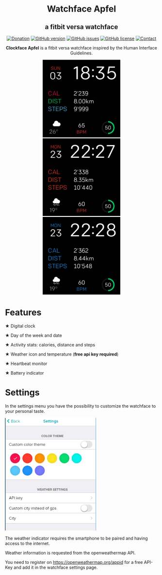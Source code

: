 <h1 align="center">
  Watchface Apfel
</h1>
<h2 align="center">
  a fitbit versa watchface
</h2>

<div align="center">


[![Donation](https://img.shields.io/badge/DONATE-%E2%9D%A4%EF%B8%8F-red.svg?style=for-the-badge)](https://paypal.me/sw1ftcode)
[![GitHub version](https://img.shields.io/badge/VERSION-1.0.2-blue.svg?style=for-the-badge)](https://github.com/sw1ft-code/fitbit-versa-apfel/releases)
[![GitHub issues](https://img.shields.io/github/issues/sw1ft-code/fitbit-versa-apfel.svg?style=for-the-badge)](https://github.com/sw1ft-code/fitbit-versa-apfel/issues)
[![GitHub license](https://img.shields.io/github/license/sw1ft-code/fitbit-versa-apfel.svg?style=for-the-badge)](https://github.com/sw1ft-code/fitbit-versa-apfel/blob/master/LICENSE)
[![Contact](https://img.shields.io/badge/CONTACT-%F0%9F%93%A7-yellow.svg?style=for-the-badge)](mailto:sw1ft-code@outlook.com?subject=Fitbit%20Versa%20Apfel&body=)

</div>

<p align="center">
  <b>Clockface Apfel</b> is a fitbit versa watchface inspired by the Human Interface Guidelines.
</p>

<p align="center">
  <img src="screenshots/screenshot_default.png" width="256" height="256" title="Default-Theme">
  <img src="screenshots/screenshot_red.png" width="256" height="256" title="Red-Theme">
  <img src="screenshots/screenshot_blue.png" width="256" height="256" title="Blue-Theme">
</p>


# Features

★ Digital clock

★ Day of the week and date

★ Activity stats: calories, distance and steps

★ Weather icon and temperature (<b>free api key required</b>)

★ Heartbeat monitor

★ Battery indicator

# Settings

In the settings menu you have the possibility to customize the watchface to your personal taste.

<p align="left">
  <img src="screenshots/screenshot_settings.png" width="300" height="auto" title="Settings">
</p>

The weather indicator requires the smartphone to be paired and having access to the internet.

Weather information is requested from the openweathermap API.

You need to register on https://openweathermap.org/appid for a free API-Key and add it in the watchface settings page.

#

